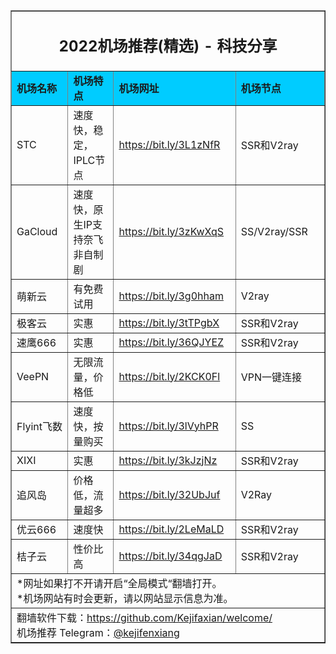 <table width="100%" border="1" align="center" cellpadding="10" cellspacing="0">
  <tr>
    <td colspan="4" align="center"><h2>2022机场推荐(精选) - 科技分享</h2></td>
  </tr>
  <tr>
    <td width="215" bgcolor="#00CCFF"><strong>机场名称</strong></td>
    <td width="424" bgcolor="#00CCFF"><strong>机场特点</strong></td>
    <td width="359" bgcolor="#00CCFF"><strong>机场网址</strong></td>
    <td width="441" bgcolor="#00CCFF"><strong>机场节点</strong></td>
  </tr>
  <tr>
    <td>STC</td>
    <td>速度快，稳定， IPLC节点 </td>
    <td><a href="https://pwjmtniso4.stcserver-cloud.com/auth/register?code=9wdD" target="_blank">https://bit.ly/3L1zNfR</a></td>
    <td>SSR和V2ray</td>
  </tr>
  <tr>
    <td>GaCloud</td>
    <td>速度快，原生IP支持奈飞非自制剧</td>
    <td><a href="https://bit.ly/3zKwXqS" target="_blank">https://bit.ly/3zKwXqS</a></td>
    <td>SS/V2ray/SSR</td>
  </tr>
  <tr>
    <td>萌新云</td>
    <td>有免费试用</td>
    <td><a href="https://bit.ly/3g0hham" target="_blank">https://bit.ly/3g0hham</a></td>
    <td>V2ray</td>
  </tr>
  <tr>
    <td>极客云</td>
    <td>实惠</td>
    <td><a href="https://bit.ly/3tTPgbX" target="_blank">https://bit.ly/3tTPgbX</a></td>
    <td>SSR和V2ray</td>
  </tr>
  <tr>
    <td>速鹰666</td>
    <td>实惠</td>
    <td><a href="https://bit.ly/36QJYEZ" target="_blank">https://bit.ly/36QJYEZ</a></td>
    <td>SSR和V2ray</td>
  </tr>
  <tr>
    <td>VeePN</td>
    <td>无限流量，价格低</td>
    <td><a href="https://bit.ly/2KCK0Fl" target="_blank">https://bit.ly/2KCK0Fl</a></td>
    <td>VPN一键连接</td>
  </tr>
  <tr>
    <td>Flyint飞数</td>
    <td>速度快，按量购买</td>
    <td><a href="https://bit.ly/3lVyhPR" target="_blank">https://bit.ly/3lVyhPR</a></td>
    <td>SS</td>
  </tr>
  <tr>
    <td>XIXI</td>
    <td>实惠</td>
    <td><a href="https://bit.ly/3kJzjNz" target="_blank">https://bit.ly/3kJzjNz</a></td>
    <td>SSR和V2ray</td>
  </tr>
  <tr>
    <td>追风岛</td>
    <td>价格低，流量超多</td>
    <td><a href="https://bit.ly/32UbJuf" target="_blank">https://bit.ly/32UbJuf</a></td>
    <td>V2Ray</td>
  </tr>
  <tr>
    <td>优云666</td>
    <td>速度快</td>
    <td><a href="https://bit.ly/2LeMaLD" target="_blank">https://bit.ly/2LeMaLD</a></td>
    <td>SSR和V2ray</td>
  </tr>
  <tr>
    <td>桔子云</td>
    <td>性价比高</td>
    <td><a href="https://juziyun66.com/auth/register?code=3HN1" target="_blank">https://bit.ly/34qgJaD</a></td>
    <td>SSR和V2ray</td>
  </tr>
  <tr>
    <td colspan="4">*网址如果打不开请开启“全局模式“翻墙打开。<br>
    *机场网站有时会更新，请以网站显示信息为准。<br>
    </td>
  </tr>
  <tr>
    <td colspan="4">翻墙软件下载：<a href="https://github.com/Kejifaxian/welcome/" target="_blank">https://github.com/Kejifaxian/welcome/</a><br>
机场推荐 Telegram：<a href="https://t.me/kejifenxiang" target="_blank">@kejifenxiang</a></td>
  </tr>
</table>

